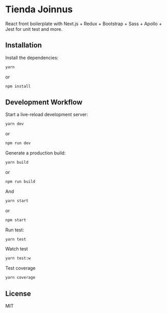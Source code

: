# Tienda Joinnus

React front boilerplate with Next.js + Redux + Bootstrap + Sass + Apollo + Jest for unit test and more.

## Installation
Install the dependencies:
```sh
yarn
```
or
```sh
npm install
```

## Development Workflow
Start a live-reload development server:
```sh
yarn dev
```
or
```sh
npm run dev
```

Generate a production build:
```sh
yarn build
```
or
```sh
npm run build
```
And
```sh
yarn start
```
or
```sh
npm start
```

Run test:
```sh
yarn test
```
Watch test
```sh
yarn test:w
```
Test coverage
```sh
yarn coverage
```

## License
MIT
